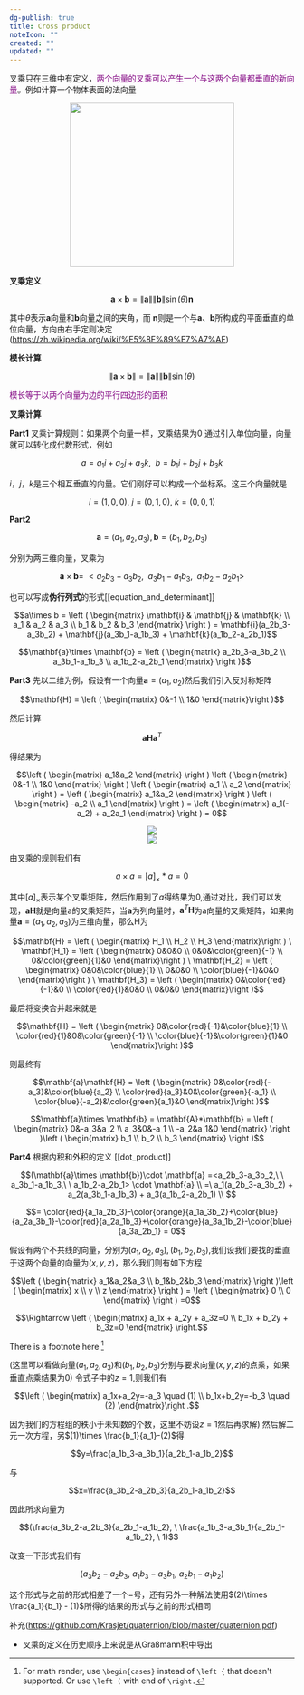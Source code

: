 ```yaml
---
dg-publish: true
title: Cross product
noteIcon: ""
created: ""
updated: ""
---
```


叉乘只在三维中有定义，<span style="color:purple">两个向量的叉乘可以产生一个与这两个向量都垂直的新向量</span>。例如计算一个物体表面的法向量

<div align=center><img src="https://cdn.jsdelivr.net/gh/aaronmack/image-hosting@master/mathematics/叉乘.1eb9eyex849s.webp" width="290"></div>

**叉乘定义**

$${\displaystyle \mathbf {a} \times \mathbf {b}=\left\|\mathbf {a} \right\|\left\|\mathbf {b} \right\|\sin(\theta)\mathbf{n}}$$

其中$\theta$表示$\mathbf{a}$向量和$\mathbf{b}$向量之间的夹角，而 ${\displaystyle \mathbf {n} }$则是一个与${\displaystyle \mathbf {a} }$、${\displaystyle \mathbf {b} }$所构成的平面垂直的单位向量，方向由右手定则决定 (https://zh.wikipedia.org/wiki/%E5%8F%89%E7%A7%AF)

**模长计算**

$${\displaystyle \left\|\mathbf {a} \times \mathbf {b} \right\|=\left\|\mathbf {a} \right\|\left\|\mathbf {b} \right\|\sin(\theta)}$$

<span style="color:purple">模长等于以两个向量为边的平行四边形的面积</span>

**叉乘计算**

**Part1**
叉乘计算规则：如果两个向量一样，叉乘结果为$0$
通过引入单位向量，向量就可以转化成代数形式，例如

$$a=a_1i+a_2j+a_3k, \ \ b=b_1i+b_2j+b_3k$$

$i，j，k$是三个相互垂直的向量。它们刚好可以构成一个坐标系。这三个向量就是

$$i=(1,0,0), \ j=(0,1,0), \ k=(0,0,1)$$

**Part2**

$$\mathbf{a}=(a_1,a_2,a_3),\mathbf{b}=(b_1,b_2,b_3)$$

分别为两三维向量，叉乘为

$$\mathbf{a}\times \mathbf{b}=\ <a_2b_3-a_3b_2,\ \ a_3b_1-a_1b_3,\ \ a_1b_2-a_2b_1>$$

也可以写成**伪行列式**的形式[[equation_and_determinant]]

$$a\times b = \left ( \begin{matrix} \mathbf{i} & \mathbf{j} & \mathbf{k} \\ a_1 & a_2 & a_3 \\ b_1 & b_2 & b_3 \end{matrix} \right ) = \mathbf{i}(a_2b_3-a_3b_2) + \mathbf{j}(a_3b_1-a_1b_3) + \mathbf{k}(a_1b_2-a_2b_1)$$

$$\mathbf{a}\times \mathbf{b} = \left ( \begin{matrix} a_2b_3-a_3b_2 \\ a_3b_1-a_1b_3 \\ a_1b_2-a_2b_1 \end{matrix} \right )$$

**Part3**
先以二维为例，假设有一个向量$\mathbf{a}=(a_1,a_2)$然后我们引入反对称矩阵

$$\mathbf{H} = \left ( \begin{matrix} 0&-1 \\ 1&0 \end{matrix}\right )$$

然后计算

$$\mathbf{a}\mathbf{H}\mathbf{a}^T$$

得结果为

$$\left ( \begin{matrix} a_1&a_2 \end{matrix} \right )  \left ( \begin{matrix} 0&-1 \\ 1&0 \end{matrix} \right )  \left ( \begin{matrix} a_1 \\ a_2 \end{matrix} \right ) = \left ( \begin{matrix} a_1&a_2 \end{matrix} \right )  \left ( \begin{matrix} -a_2 \\ a_1 \end{matrix} \right ) = \left ( \begin{matrix} a_1(-a_2) + a_2a_1 \end{matrix} \right ) = 0$$

<div align=center><img src="https://cdn.jsdelivr.net/gh/aaronmack/image-hosting@master/mathematics/反对称矩阵比较.190iia091ml.webp"></div><div align=center><img src="https://cdn.jsdelivr.net/gh/aaronmack/image-hosting@master/mathematics/反对称变换-图解.6sycqrfdsxk0.webp"></div>

由叉乘的规则我们有

$$a\times a = [a]_\times * a = 0$$

其中$[a]_\times$表示某个叉乘矩阵，然后作用到了$a$得结果为$0$,通过对比，我们可以发现，$\mathbf{a}\mathbf{H}$就是向量a的叉乘矩阵，当$\mathbf{a}$为列向量时，$\mathbf{a}^T\mathbf{H}$为a向量的叉乘矩阵，如果向量$\mathbf{a} = (a_1,a_2,a_3)$为三维向量，那么H为

$$\mathbf{H} = \left ( \begin{matrix} H_1 \\ H_2 \\ H_3 \end{matrix}\right ) \ \mathbf{H_1} = \left ( \begin{matrix} 0&0&0 \\ 0&0&\color{green}{-1} \\ 0&\color{green}{1}&0 \end{matrix}\right ) \ \mathbf{H_2} = \left ( \begin{matrix} 0&0&\color{blue}{1} \\ 0&0&0 \\ \color{blue}{-1}&0&0 \end{matrix}\right ) \ \mathbf{H_3} = \left ( \begin{matrix} 0&\color{red}{-1}&0 \\ \color{red}{1}&0&0 \\ 0&0&0 \end{matrix}\right )$$

最后将变换合并起来就是

$$\mathbf{H} = \left ( \begin{matrix} 0&\color{red}{-1}&\color{blue}{1} \\ \color{red}{1}&0&\color{green}{-1} \\ \color{blue}{-1}&\color{green}{1}&0 \end{matrix}\right )$$

则最终有

$$\mathbf{a}\mathbf{H} = \left ( \begin{matrix} 0&\color{red}{-a_3}&\color{blue}{a_2} \\ \color{red}{a_3}&0&\color{green}{-a_1} \\ \color{blue}{-a_2}&\color{green}{a_1}&0 \end{matrix}\right )$$

$$\mathbf{a}\times \mathbf{b} = \mathbf{A}*\mathbf{b} = \left ( \begin{matrix} 0&-a_3&a_2 \\ a_3&0&-a_1 \\ -a_2&a_1&0 \end{matrix} \right )\left ( \begin{matrix} b_1 \\ b_2 \\ b_3 \end{matrix} \right )$$

**Part4**
根据内积和外积的定义 [[dot_product]]

$$(\mathbf{a}\times \mathbf{b})\cdot \mathbf{a} =<a_2b_3-a_3b_2,\ \ a_3b_1-a_1b_3,\ \ a_1b_2-a_2b_1> \cdot \mathbf{a} \\ =\ a_1(a_2b_3-a_3b_2) + a_2(a_3b_1-a_1b_3) + a_3(a_1b_2-a_2b_1) \\ $$ 

$$= \color{red}{a_1a_2b_3}-\color{orange}{a_1a_3b_2}+\color{blue}{a_2a_3b_1}-\color{red}{a_2a_1b_3}+\color{orange}{a_3a_1b_2}-\color{blue}{a_3a_2b_1} = 0$$

假设有两个不共线的向量，分别为$(a_1,a_2,a_3),(b_1,b_2,b_3)$,我们设我们要找的垂直于这两个向量的向量为$(x,y,z)$，那么我们则有如下方程

$$\left ( \begin{matrix} a_1&a_2&a_3 \\ b_1&b_2&b_3 \end{matrix} \right )\left ( \begin{matrix} x \\ y \\ z \end{matrix} \right ) = \left ( \begin{matrix} 0 \\ 0 \end{matrix} \right ) =0$$ 

$$\Rightarrow \left ( \begin{matrix} a_1x + a_2y + a_3z=0 \\ b_1x + b_2y + b_3z=0 \end{matrix} \right.$$ 

There is a footnote here [^1]

(这里可以看做向量$(a_1,a_2,a_3)$和$(b_1,b_2,b_3)$分别与要求向量$(x,y,z)$的点乘，如果垂直点乘结果为$0$) 令式子中的$z=1$,则我们有

$$\left ( \begin{matrix} a_1x+a_2y=-a_3 \quad (1) \\ b_1x+b_2y=-b_3 \quad (2) \end{matrix}\right .$$

因为我们的方程组的秩小于未知数的个数，这里不妨设$z=1$然后再求解)
然后解二元一次方程，另$(1)\times \frac{b_1}{a_1}-(2)$得

$$y=\frac{a_1b_3-a_3b_1}{a_2b_1-a_1b_2}$$

与

$$x=\frac{a_3b_2-a_2b_3}{a_2b_1-a_1b_2}$$

因此所求向量为

$$(\frac{a_3b_2-a_2b_3}{a_2b_1-a_1b_2}, \ \frac{a_1b_3-a_3b_1}{a_2b_1-a_1b_2}, \ 1)$$ 

改变一下形式我们有

$$(a_3b_2-a_2b_3, \ a_1b_3-a_3b_1, \ a_2b_1-a_1b_2)$$

这个形式与之前的形式相差了一个$-$号，还有另外一种解法使用$(2)\times \frac{a_1}{b_1} - (1)$所得的结果的形式与之前的形式相同

补充(https://github.com/Krasjet/quaternion/blob/master/quaternion.pdf)
 * 叉乘的定义在历史顺序上来说是从Graßmann积中导出

[^1]: For math render, use `\begin{cases}` instead of `\left {` that doesn't supported. Or use `\left (` with end of `\right.`